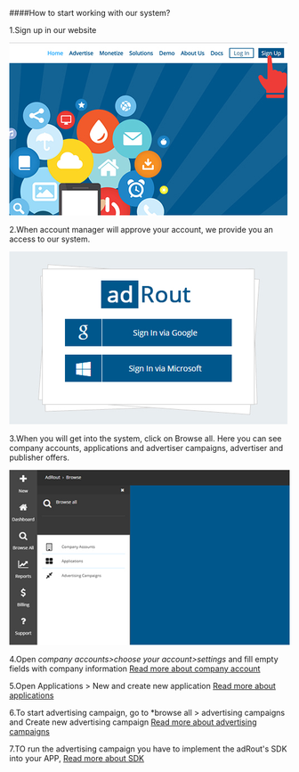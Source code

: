 ####How to start working with our system?

1.Sign up in our website

![](../images/1-step.jpg)

2.When account manager will approve your account, we provide you an access to our system.

![](../images/2-step.jpg)

3.When you will get into the system, click on Browse all. Here you can see company accounts, applications and advertiser campaigns, advertiser and publisher offers.

![](../images/3-step.jpg)

4.Open *company accounts>choose your account>settings* and fill empty fields with company information [Read more about company account](http://docs.adrout.net/gen/gen-1-1-Company-Account.html "Read more")

5.Open Applications > New and create new application [Read more about applications](/Applications.html)

6.To start advertising campaign, go to *browse all > advertising campaigns and Create new advertising campaign [Read more about advertising campaigns](http://docs.adrout.net/gen/1-2-Applications.html "Read more")

7.TO run the advertising campaign you have to implement the adRout's SDK into your APP, [Read more about SDK](http://docs.adrout.net/sdk/Android-SDK.html "Read more")